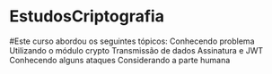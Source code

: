 # EstudosCriptografia

#Este curso abordou os seguintes tópicos:
Conhecendo problema
Utilizando o módulo crypto
Transmissão de dados
Assinatura e JWT
Conhecendo alguns ataques
Considerando a parte humana
